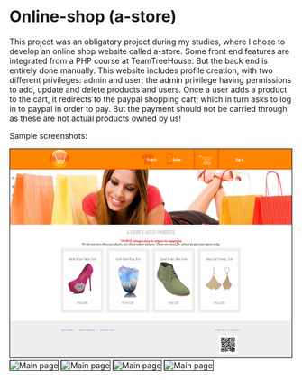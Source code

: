 # Online-shop (a-store)
This project was an obligatory project during my studies, where I chose to develop an online shop website called a-store. Some front end features are integrated from a PHP course at TeamTreeHouse. But the back end is entirely done manually. This website includes profile creation, with two different privileges: admin and user; the admin privilege having permissions to add, update and delete products and users. Once a user adds a product to the cart, it redirects to the paypal shopping cart; which in turn asks to log in to paypal in order to pay. But the payment should not be carried through as these are not actual products owned by us! 

Sample screenshots:

<img src="screenshots/screencapture-localhost-a-store.png" width="500" height="370" alt="Main page" border="1">

<img src="screenshots/screencapture-localhost-a-store-products-php" width="500" height="650" alt="Main page" border="1">

<img src="screenshots/screencapture-localhost-a-store-details-php" width="500" height="370" alt="Main page" border="1">

<img src="screenshots/screencapture-localhost-a-store-feedback-php" width="500" height="370" alt="Main page" border="1">

<img src="screenshots/screencapture-paypal-webapps-shoppingcart" width="500" height="370" alt="Main page" border="1">

